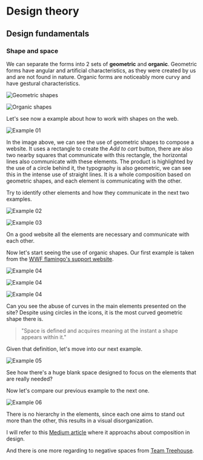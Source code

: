 # Design theory

## Design fundamentals

### Shape and space

We can separate the forms into 2 sets of __geometric__ and __organic__. Geometric forms have angular and artificial characteristics, as they were created by us and are not found in nature. Organic forms are noticeably more curvy and have gestural characteristics.

![Geometric shapes](./assets/images/Lesson-No-02-pic01.jpg)

![Organic shapes](./assets/images/Lesson-No-02-pic02.jpg)

Let's see now a example about how to work with shapes on the web.

![Example 01](./assets/images/Lesson-No-02-pic03.png)

In the image above, we can see the use of geometric shapes to compose a website. It uses a rectangle to create the *Add to cart* button, there are also two nearby squares that communicate with this rectangle, the horizontal lines also communicate with these elements. The product is highlighted by the use of a circle behind it, the typography is also geometric, we can see this in the intense use of straight lines. It is a whole composition based on geometric shapes, and each element is communicating with the other.

Try to identify other elements and how they communicate in the next two examples.

![Example 02](./assets/images/Lesson-No-02-pic04.png)

![Example 03](./assets/images/Lesson-No-02-pic05.png)

On a good website all the elements are necessary and communicate with each other.

Now let's start seeing the use of organic shapes. Our first example is taken from the [WWF flamingo's support website](www.pablotheflamingo.com).

![Example 04](./assets/images/Lesson-No-02-pic06.png)

![Example 04](./assets/images/Lesson-No-02-pic07.png)

![Example 04](./assets/images/Lesson-No-02-pic08.png)

Can you see the abuse of curves in the main elements presented on the site? Despite using circles in the icons, it is the most curved geometric shape there is.

> "Space is defined and acquires meaning at the instant a shape appears within it."

Given that definition, let's move into our next example.

![Example 05](./assets/images/Lesson-No-02-pic09.png)

See how there's a huge blank space designed to focus on the elements that are really needed?

Now let's compare our previous example to the next one.

![Example 06](./assets/images/Lesson-No-02-pic10.png)

There is no hierarchy in the elements, since each one aims to stand out more than the other, this results in a visual disorganization.

I will refer to this [Medium article](https://medium.com/@chrsdesigns/composition-in-design-86267fc2fca) where it approachs about composition in design.

And there is one more regarding to negative spaces from [Team Treehouse](https://blog.teamtreehouse.com/white-space-in-web-design-what-it-is-and-why-you-should-use-it).
